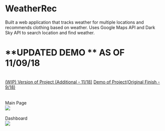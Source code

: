 # WeatherRec 
Built a web application that tracks weather for multiple locations and recommends clothing based on weather. Uses Google Maps API and Dark Sky API to search location and find weather. 
<br/>
# **UPDATED DEMO ** AS OF 11/09/18
<br/>
<a href="https://streamable.com/gvlgo"> (WIP) Version of Project (Additional - 11/18)</a>
<a href="https://streamable.com/j9q25"> Demo of Project(Original Finish - 9/18) </a>
<br/><br/>
<br/>
Main Page <br/>
<img src="https://i.imgur.com/jlJ7jLe.png"/>
<br/>
<br/>
Dashboard <br/>
<img src="https://i.imgur.com/6X1JkQ4.png"/>

